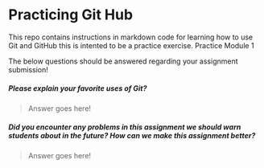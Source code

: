 # Practicing Git Hub

This repo contains instructions in markdown code for learning how to use Git and
GitHub this is intented to be a practice exercise. Practice Module 1

The below questions should be answered regarding your assignment submission!

##### Please explain your favorite uses of Git? #####
> Answer goes here!


##### Did you encounter any problems in this assignment we should warn students about in the future? How can we make this assignment better? #####
> Answer goes here!
